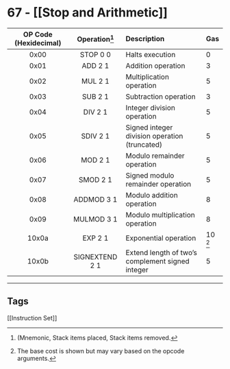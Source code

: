 # 67 - [[Stop and Arithmetic]]


| OP Code (Hexidecimal) | Operation[^1]   | Description                                      | Gas     |
|:---------------------:|:--------------:|:------------------------------------------------ |:------- |
|         0x00          |    STOP 0 0    | Halts execution                                  | 0       |
|         0x01          |    ADD 2 1     | Addition operation                               | 3       |
|         0x02          |    MUL 2 1     | Multiplication operation                         | 5       |
|         0x03          |    SUB 2 1     | Subtraction operation                            | 3       |
|         0x04          |    DIV 2 1     | Integer division operation                       | 5       |
|         0x05          |    SDIV 2 1    | Signed integer division operation (truncated)    | 5       |
|         0x06          |    MOD 2 1     | Modulo remainder operation                       | 5       |
|         0x07          |    SMOD 2 1    | Signed modulo remainder operation                | 5       |
|         0x08          |   ADDMOD 3 1   | Modulo addition operation                        | 8       |
|         0x09          |   MULMOD 3 1   | Modulo multiplication operation                  | 8       |
|         10x0a         |    EXP 2 1     | Exponential operation                            | 10 [^2] |
|         10x0b         | SIGNEXTEND 2 1 | Extend length of two’s complement signed integer | 5       |
 
 ---
## Tags
[[Instruction Set]]

[^1]: (Mnemonic, Stack items placed, Stack items removed.
[^2]: The base cost is shown but may vary based on the opcode arguments.

